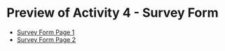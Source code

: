 <h1>Preview of Activity 4 - Survey Form</h1>
  <ul>
    <li><a href="https://htmlpreview.github.io/?https://github.com/JansonSiy/survey-form-frontend-activity-4/blob/master/survey_form.html">Survey Form Page 1</a></li>
    <li><a href="https://htmlpreview.github.io/?https://github.com/JansonSiy/survey-form-frontend-activity-4/blob/master/survey_form_page_2.html">Survey Form Page 2</a></li>
  </ul>
